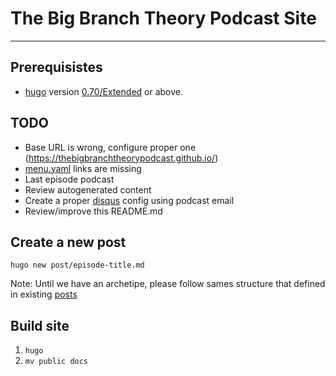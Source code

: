 # The Big Branch Theory Podcast Site
---

## Prerequisistes

- [hugo](gohugo.io) version [0.70/Extended](https://github.com/gohugoio/hugo/releases) or above.

## TODO

- Base URL is wrong, configure proper one (https://thebigbranchtheorypodcast.github.io/)
- [menu.yaml](data/menu.yaml) links are missing
- Last episode podcast
- Review autogenerated content
- Create a proper [disqus](https://disqus.com/) config using podcast email
- Review/improve this README.md



## Create a new post

`hugo new post/episode-title.md`

Note: Until we have an archetipe, please follow sames structure that defined in existing [posts](content/post)

## Build site

1. `hugo`
2. `mv public docs`

